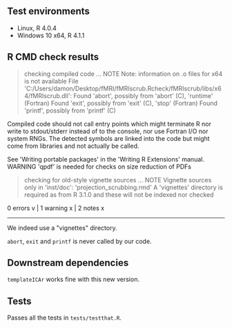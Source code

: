 ## Test environments

* Linux, R 4.0.4
* Windows 10 x64, R 4.1.1

## R CMD check results

> checking compiled code ... NOTE
  Note: information on .o files for x64 is not available
  File 'C:/Users/damon/Desktop/fMRI/fMRIscrub.Rcheck/fMRIscrub/libs/x64/fMRIscrub.dll':
    Found 'abort', possibly from 'abort' (C), 'runtime' (Fortran)
    Found 'exit', possibly from 'exit' (C), 'stop' (Fortran)
    Found 'printf', possibly from 'printf' (C)
  
  Compiled code should not call entry points which might terminate R nor
  write to stdout/stderr instead of to the console, nor use Fortran I/O
  nor system RNGs. The detected symbols are linked into the code but
  might come from libraries and not actually be called.
  
  See 'Writing portable packages' in the 'Writing R Extensions' manual.
   WARNING
  'qpdf' is needed for checks on size reduction of PDFs
  
> checking for old-style vignette sources ... NOTE
  Vignette sources only in 'inst/doc':
    'projection_scrubbing.rmd'
  A 'vignettes' directory is required as from R 3.1.0
  and these will not be indexed nor checked

0 errors v | 1 warning x | 2 notes x

--------------------------------------------------------------------------------

We indeed use a "vignettes" directory.

`abort`, `exit` and `printf` is never called by our code.

## Downstream dependencies

`templateICAr` works fine with this new version.

## Tests

Passes all the tests in `tests/testthat.R`.